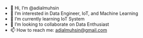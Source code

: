 - 👋 Hi, I’m @adialmuhsin
- 👀 I’m interested in Data Engineer, IoT, and Machine Learning
- 🌱 I’m currently learning IoT System
- 💞️ I’m looking to collaborate on Data Enthusiast
- 📫 How to reach me: adialmuhsin@gmail.com
